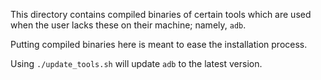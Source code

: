 This directory contains compiled binaries of certain tools which are used when the user lacks these on their machine; namely, `adb`.

Putting compiled binaries here is meant to ease the installation process.

Using `./update_tools.sh` will update `adb` to the latest version.
